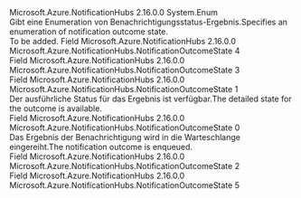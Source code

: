 <Type Name="NotificationOutcomeState" FullName="Microsoft.Azure.NotificationHubs.NotificationOutcomeState">
  <TypeSignature Language="C#" Value="public enum NotificationOutcomeState" />
  <TypeSignature Language="ILAsm" Value=".class public auto ansi sealed NotificationOutcomeState extends System.Enum" />
  <TypeSignature Language="DocId" Value="T:Microsoft.Azure.NotificationHubs.NotificationOutcomeState" />
  <TypeSignature Language="VB.NET" Value="Public Enum NotificationOutcomeState" />
  <TypeSignature Language="F#" Value="type NotificationOutcomeState = " />
  <AssemblyInfo>
    <AssemblyName>Microsoft.Azure.NotificationHubs</AssemblyName>
    <AssemblyVersion>2.16.0.0</AssemblyVersion>
  </AssemblyInfo>
  <Base>
    <BaseTypeName>System.Enum</BaseTypeName>
  </Base>
  <Docs>
    <summary><span data-ttu-id="6d6a7-101">Gibt eine Enumeration von Benachrichtigungsstatus-Ergebnis.</span><span class="sxs-lookup"><span data-stu-id="6d6a7-101">Specifies an enumeration of notification outcome state.</span></span></summary>
    <remarks>To be added.</remarks>
  </Docs>
  <Members>
    <Member MemberName="Abandoned">
      <MemberSignature Language="C#" Value="Abandoned" />
      <MemberSignature Language="ILAsm" Value=".field public static literal valuetype Microsoft.Azure.NotificationHubs.NotificationOutcomeState Abandoned = int32(4)" />
      <MemberSignature Language="DocId" Value="F:Microsoft.Azure.NotificationHubs.NotificationOutcomeState.Abandoned" />
      <MemberSignature Language="VB.NET" Value="Abandoned" />
      <MemberSignature Language="F#" Value="Abandoned = 4" Usage="Microsoft.Azure.NotificationHubs.NotificationOutcomeState.Abandoned" />
      <MemberType>Field</MemberType>
      <AssemblyInfo>
        <AssemblyName>Microsoft.Azure.NotificationHubs</AssemblyName>
        <AssemblyVersion>2.16.0.0</AssemblyVersion>
      </AssemblyInfo>
      <ReturnValue>
        <ReturnType>Microsoft.Azure.NotificationHubs.NotificationOutcomeState</ReturnType>
      </ReturnValue>
      <MemberValue>4</MemberValue>
      <Docs>
        <summary />
      </Docs>
    </Member>
    <Member MemberName="Completed">
      <MemberSignature Language="C#" Value="Completed" />
      <MemberSignature Language="ILAsm" Value=".field public static literal valuetype Microsoft.Azure.NotificationHubs.NotificationOutcomeState Completed = int32(3)" />
      <MemberSignature Language="DocId" Value="F:Microsoft.Azure.NotificationHubs.NotificationOutcomeState.Completed" />
      <MemberSignature Language="VB.NET" Value="Completed" />
      <MemberSignature Language="F#" Value="Completed = 3" Usage="Microsoft.Azure.NotificationHubs.NotificationOutcomeState.Completed" />
      <MemberType>Field</MemberType>
      <AssemblyInfo>
        <AssemblyName>Microsoft.Azure.NotificationHubs</AssemblyName>
        <AssemblyVersion>2.16.0.0</AssemblyVersion>
      </AssemblyInfo>
      <ReturnValue>
        <ReturnType>Microsoft.Azure.NotificationHubs.NotificationOutcomeState</ReturnType>
      </ReturnValue>
      <MemberValue>3</MemberValue>
      <Docs>
        <summary />
      </Docs>
    </Member>
    <Member MemberName="DetailedStateAvailable">
      <MemberSignature Language="C#" Value="DetailedStateAvailable" />
      <MemberSignature Language="ILAsm" Value=".field public static literal valuetype Microsoft.Azure.NotificationHubs.NotificationOutcomeState DetailedStateAvailable = int32(1)" />
      <MemberSignature Language="DocId" Value="F:Microsoft.Azure.NotificationHubs.NotificationOutcomeState.DetailedStateAvailable" />
      <MemberSignature Language="VB.NET" Value="DetailedStateAvailable" />
      <MemberSignature Language="F#" Value="DetailedStateAvailable = 1" Usage="Microsoft.Azure.NotificationHubs.NotificationOutcomeState.DetailedStateAvailable" />
      <MemberType>Field</MemberType>
      <AssemblyInfo>
        <AssemblyName>Microsoft.Azure.NotificationHubs</AssemblyName>
        <AssemblyVersion>2.16.0.0</AssemblyVersion>
      </AssemblyInfo>
      <ReturnValue>
        <ReturnType>Microsoft.Azure.NotificationHubs.NotificationOutcomeState</ReturnType>
      </ReturnValue>
      <MemberValue>1</MemberValue>
      <Docs>
        <summary><span data-ttu-id="6d6a7-102">Der ausführliche Status für das Ergebnis ist verfügbar.</span><span class="sxs-lookup"><span data-stu-id="6d6a7-102">The detailed state for the outcome is available.</span></span></summary>
      </Docs>
    </Member>
    <Member MemberName="Enqueued">
      <MemberSignature Language="C#" Value="Enqueued" />
      <MemberSignature Language="ILAsm" Value=".field public static literal valuetype Microsoft.Azure.NotificationHubs.NotificationOutcomeState Enqueued = int32(0)" />
      <MemberSignature Language="DocId" Value="F:Microsoft.Azure.NotificationHubs.NotificationOutcomeState.Enqueued" />
      <MemberSignature Language="VB.NET" Value="Enqueued" />
      <MemberSignature Language="F#" Value="Enqueued = 0" Usage="Microsoft.Azure.NotificationHubs.NotificationOutcomeState.Enqueued" />
      <MemberType>Field</MemberType>
      <AssemblyInfo>
        <AssemblyName>Microsoft.Azure.NotificationHubs</AssemblyName>
        <AssemblyVersion>2.16.0.0</AssemblyVersion>
      </AssemblyInfo>
      <ReturnValue>
        <ReturnType>Microsoft.Azure.NotificationHubs.NotificationOutcomeState</ReturnType>
      </ReturnValue>
      <MemberValue>0</MemberValue>
      <Docs>
        <summary><span data-ttu-id="6d6a7-103">Das Ergebnis der Benachrichtigung wird in die Warteschlange eingereiht.</span><span class="sxs-lookup"><span data-stu-id="6d6a7-103">The notification outcome is enqueued.</span></span></summary>
      </Docs>
    </Member>
    <Member MemberName="Processing">
      <MemberSignature Language="C#" Value="Processing" />
      <MemberSignature Language="ILAsm" Value=".field public static literal valuetype Microsoft.Azure.NotificationHubs.NotificationOutcomeState Processing = int32(2)" />
      <MemberSignature Language="DocId" Value="F:Microsoft.Azure.NotificationHubs.NotificationOutcomeState.Processing" />
      <MemberSignature Language="VB.NET" Value="Processing" />
      <MemberSignature Language="F#" Value="Processing = 2" Usage="Microsoft.Azure.NotificationHubs.NotificationOutcomeState.Processing" />
      <MemberType>Field</MemberType>
      <AssemblyInfo>
        <AssemblyName>Microsoft.Azure.NotificationHubs</AssemblyName>
        <AssemblyVersion>2.16.0.0</AssemblyVersion>
      </AssemblyInfo>
      <ReturnValue>
        <ReturnType>Microsoft.Azure.NotificationHubs.NotificationOutcomeState</ReturnType>
      </ReturnValue>
      <MemberValue>2</MemberValue>
      <Docs>
        <summary />
      </Docs>
    </Member>
    <Member MemberName="Unknown">
      <MemberSignature Language="C#" Value="Unknown" />
      <MemberSignature Language="ILAsm" Value=".field public static literal valuetype Microsoft.Azure.NotificationHubs.NotificationOutcomeState Unknown = int32(5)" />
      <MemberSignature Language="DocId" Value="F:Microsoft.Azure.NotificationHubs.NotificationOutcomeState.Unknown" />
      <MemberSignature Language="VB.NET" Value="Unknown" />
      <MemberSignature Language="F#" Value="Unknown = 5" Usage="Microsoft.Azure.NotificationHubs.NotificationOutcomeState.Unknown" />
      <MemberType>Field</MemberType>
      <AssemblyInfo>
        <AssemblyName>Microsoft.Azure.NotificationHubs</AssemblyName>
        <AssemblyVersion>2.16.0.0</AssemblyVersion>
      </AssemblyInfo>
      <ReturnValue>
        <ReturnType>Microsoft.Azure.NotificationHubs.NotificationOutcomeState</ReturnType>
      </ReturnValue>
      <MemberValue>5</MemberValue>
      <Docs>
        <summary />
      </Docs>
    </Member>
  </Members>
</Type>